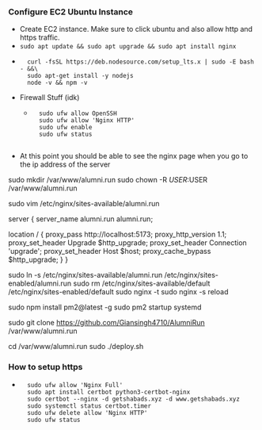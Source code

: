 
### Configure EC2 Ubuntu Instance
- Create EC2 instance. Make sure to click ubuntu and also allow http and https traffic.
- ```sudo apt update && sudo apt upgrade && sudo apt install nginx```
- ```
    curl -fsSL https://deb.nodesource.com/setup_lts.x | sudo -E bash - &&\
    sudo apt-get install -y nodejs
    node -v && npm -v
    ```
- Firewall Stuff (idk)
    - ```
        sudo ufw allow OpenSSH
        sudo ufw allow 'Nginx HTTP'
        sudo ufw enable
        sudo ufw status
    ```
- At this point you should be able to see the nginx page when you go to the ip address of the server


sudo mkdir /var/www/alumni.run
sudo chown -R $USER:$USER /var/www/alumni.run

sudo vim /etc/nginx/sites-available/alumni.run

server {
  server_name alumni.run alumni.run;

  location / {
    proxy_pass http://localhost:5173;
    proxy_http_version 1.1;
    proxy_set_header Upgrade $http_upgrade;
    proxy_set_header Connection 'upgrade';
    proxy_set_header Host $host;
    proxy_cache_bypass $http_upgrade;
  }
}

sudo ln -s /etc/nginx/sites-available/alumni.run /etc/nginx/sites-enabled/alumni.run
sudo rm /etc/nginx/sites-available/default /etc/nginx/sites-enabled/default
sudo nginx -t
sudo nginx -s reload

sudo npm install pm2@latest -g
sudo pm2 startup systemd

sudo git clone https://github.com/Giansingh4710/AlumniRun /var/www/alumni.run

cd /var/www/alumni.run
sudo ./deploy.sh

### How to setup https
- ```
    sudo ufw allow 'Nginx Full'
    sudo apt install certbot python3-certbot-nginx
    sudo certbot --nginx -d getshabads.xyz -d www.getshabads.xyz
    sudo systemctl status certbot.timer
    sudo ufw delete allow 'Nginx HTTP'
    sudo ufw status
```
